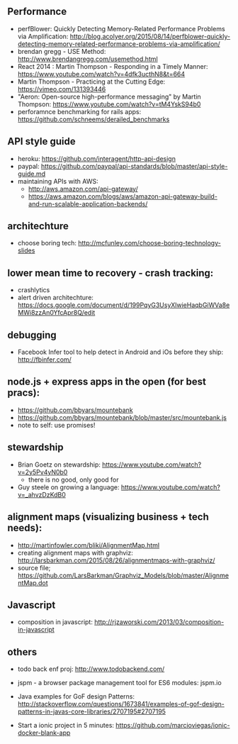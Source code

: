 

## Performance
- perfBlower: Quickly Detecting Memory-Related Performance Problems via Amplification:
http://blog.acolyer.org/2015/08/14/perfblower-quickly-detecting-memory-related-performance-problems-via-amplification/
- brendan gregg - USE Method:
http://www.brendangregg.com/usemethod.html
- React 2014 : Martin Thompson - Responding in a Timely Manner:
https://www.youtube.com/watch?v=4dfk3ucthN8&t=664
- Martin Thompson - Practicing at the Cutting Edge:
https://vimeo.com/131393446
- "Aeron: Open-source high-performance messaging" by Martin Thompson:
https://www.youtube.com/watch?v=tM4YskS94b0
- perforamnce benchmarking for rails apps:
https://github.com/schneems/derailed_benchmarks

## API style guide
- heroku: https://github.com/interagent/http-api-design
- paypal: https://github.com/paypal/api-standards/blob/master/api-style-guide.md
- maintaining APIs with AWS:
  - http://aws.amazon.com/api-gateway/
  - https://aws.amazon.com/blogs/aws/amazon-api-gateway-build-and-run-scalable-application-backends/

## architechture
- choose boring tech: http://mcfunley.com/choose-boring-technology-slides

## lower mean time to recovery - crash tracking:
- crashlytics
- alert driven architechture: https://docs.google.com/document/d/199PqyG3UsyXlwieHaqbGiWVa8eMWi8zzAn0YfcApr8Q/edit

## debugging
- Facebook Infer tool to help detect in Android and iOs before they ship: http://fbinfer.com/

## node.js + express apps in the open (for best pracs):
- https://github.com/bbyars/mountebank
- https://github.com/bbyars/mountebank/blob/master/src/mountebank.js
- note to self: use promises!

## stewardship
- Brian Goetz on stewardship: https://www.youtube.com/watch?v=2y5Pv4yN0b0
  - there is no good, only good for
- Guy steele on growing a language:
https://www.youtube.com/watch?v=_ahvzDzKdB0

## alignment maps (visualizing business + tech needs):
- http://martinfowler.com/bliki/AlignmentMap.html
- creating alignment maps with graphviz:
 http://larsbarkman.com/2015/08/26/alignmentmaps-with-graphviz/
 - source file; https://github.com/LarsBarkman/Graphviz_Models/blob/master/AlignmentMap.dot

## Javascript
- composition in javascript: http://rjzaworski.com/2013/03/composition-in-javascript 

## others
- todo back enf proj: http://www.todobackend.com/

- jspm - a browser package management tool for ES6 modules: jspm.io

- Java examples for GoF design Patterns: http://stackoverflow.com/questions/1673841/examples-of-gof-design-patterns-in-javas-core-libraries/2707195#2707195

- Start a ionic project in 5 minutes:
https://github.com/marcioviegas/ionic-docker-blank-app
